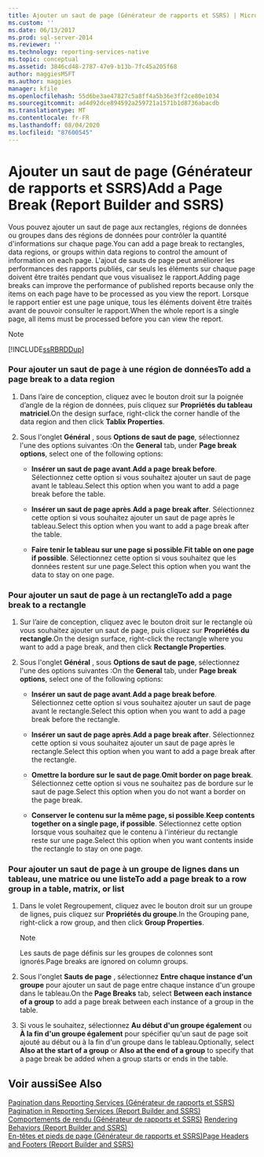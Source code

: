 ```yaml
---
title: Ajouter un saut de page (Générateur de rapports et SSRS) | Microsoft Docs
ms.custom: ''
ms.date: 06/13/2017
ms.prod: sql-server-2014
ms.reviewer: ''
ms.technology: reporting-services-native
ms.topic: conceptual
ms.assetid: 3846cd48-2787-47e9-b13b-7fc45a205f68
author: maggiesMSFT
ms.author: maggies
manager: kfile
ms.openlocfilehash: 55d6be3ae47827c5a8ff4a5b36e3ff2ce80e1034
ms.sourcegitcommit: ad4d92dce894592a259721a1571b1d8736abacdb
ms.translationtype: MT
ms.contentlocale: fr-FR
ms.lasthandoff: 08/04/2020
ms.locfileid: "87600545"
---
```

# <a name="add-a-page-break-report-builder-and-ssrs"></a><span data-ttu-id="07a59-102">Ajouter un saut de page (Générateur de rapports et SSRS)</span><span class="sxs-lookup"><span data-stu-id="07a59-102">Add a Page Break (Report Builder and SSRS)</span></span>
  <span data-ttu-id="07a59-103">Vous pouvez ajouter un saut de page aux rectangles, régions de données ou groupes dans des régions de données pour contrôler la quantité d'informations sur chaque page.</span><span class="sxs-lookup"><span data-stu-id="07a59-103">You can add a page break to rectangles, data regions, or groups within data regions to control the amount of information on each page.</span></span> <span data-ttu-id="07a59-104">L'ajout de sauts de page peut améliorer les performances des rapports publiés, car seuls les éléments sur chaque page doivent être traités pendant que vous visualisez le rapport.</span><span class="sxs-lookup"><span data-stu-id="07a59-104">Adding page breaks can improve the performance of published reports because only the items on each page have to be processed as you view the report.</span></span> <span data-ttu-id="07a59-105">Lorsque le rapport entier est une page unique, tous les éléments doivent être traités avant de pouvoir consulter le rapport.</span><span class="sxs-lookup"><span data-stu-id="07a59-105">When the whole report is a single page, all items must be processed before you can view the report.</span></span>  
  
> [!NOTE]  
>  [!INCLUDE[ssRBRDDup](../../includes/ssrbrddup-md.md)]  
  
### <a name="to-add-a-page-break-to-a-data-region"></a><span data-ttu-id="07a59-106">Pour ajouter un saut de page à une région de données</span><span class="sxs-lookup"><span data-stu-id="07a59-106">To add a page break to a data region</span></span>  
  
1.  <span data-ttu-id="07a59-107">Dans l’aire de conception, cliquez avec le bouton droit sur la poignée d’angle de la région de données, puis cliquez sur **Propriétés du tableau matriciel**.</span><span class="sxs-lookup"><span data-stu-id="07a59-107">On the design surface, right-click the corner handle of the data region and then click **Tablix Properties**.</span></span>  
  
2.  <span data-ttu-id="07a59-108">Sous l'onglet **Général** , sous **Options de saut de page**, sélectionnez l'une des options suivantes :</span><span class="sxs-lookup"><span data-stu-id="07a59-108">On the **General** tab, under **Page break options**, select one of the following options:</span></span>  
  
    -   <span data-ttu-id="07a59-109">**Insérer un saut de page avant**.</span><span class="sxs-lookup"><span data-stu-id="07a59-109">**Add a page break before**.</span></span> <span data-ttu-id="07a59-110">Sélectionnez cette option si vous souhaitez ajouter un saut de page avant le tableau.</span><span class="sxs-lookup"><span data-stu-id="07a59-110">Select this option when you want to add a page break before the table.</span></span>  
  
    -   <span data-ttu-id="07a59-111">**Insérer un saut de page après**.</span><span class="sxs-lookup"><span data-stu-id="07a59-111">**Add a page break after**.</span></span> <span data-ttu-id="07a59-112">Sélectionnez cette option si vous souhaitez ajouter un saut de page après le tableau.</span><span class="sxs-lookup"><span data-stu-id="07a59-112">Select this option when you want to add a page break after the table.</span></span>  
  
    -   <span data-ttu-id="07a59-113">**Faire tenir le tableau sur une page si possible**.</span><span class="sxs-lookup"><span data-stu-id="07a59-113">**Fit table on one page if possible**.</span></span> <span data-ttu-id="07a59-114">Sélectionnez cette option si vous souhaitez que les données restent sur une page.</span><span class="sxs-lookup"><span data-stu-id="07a59-114">Select this option when you want the data to stay on one page.</span></span>  
  
### <a name="to-add-a-page-break-to-a-rectangle"></a><span data-ttu-id="07a59-115">Pour ajouter un saut de page à un rectangle</span><span class="sxs-lookup"><span data-stu-id="07a59-115">To add a page break to a rectangle</span></span>  
  
1.  <span data-ttu-id="07a59-116">Sur l’aire de conception, cliquez avec le bouton droit sur le rectangle où vous souhaitez ajouter un saut de page, puis cliquez sur **Propriétés du rectangle**.</span><span class="sxs-lookup"><span data-stu-id="07a59-116">On the design surface, right-click the rectangle where you want to add a page break, and then click **Rectangle Properties**.</span></span>  
  
2.  <span data-ttu-id="07a59-117">Sous l'onglet **Général** , sous **Options de saut de page**, sélectionnez l'une des options suivantes :</span><span class="sxs-lookup"><span data-stu-id="07a59-117">On the **General** tab, under **Page break options**, select one of the following options:</span></span>  
  
    -   <span data-ttu-id="07a59-118">**Insérer un saut de page avant**.</span><span class="sxs-lookup"><span data-stu-id="07a59-118">**Add a page break before**.</span></span> <span data-ttu-id="07a59-119">Sélectionnez cette option si vous souhaitez ajouter un saut de page avant le rectangle.</span><span class="sxs-lookup"><span data-stu-id="07a59-119">Select this option when you want to add a page break before the rectangle.</span></span>  
  
    -   <span data-ttu-id="07a59-120">**Insérer un saut de page après**.</span><span class="sxs-lookup"><span data-stu-id="07a59-120">**Add a page break after**.</span></span> <span data-ttu-id="07a59-121">Sélectionnez cette option si vous souhaitez ajouter un saut de page après le rectangle.</span><span class="sxs-lookup"><span data-stu-id="07a59-121">Select this option when you want to add a page break after the rectangle.</span></span>  
  
    -   <span data-ttu-id="07a59-122">**Omettre la bordure sur le saut de page**.</span><span class="sxs-lookup"><span data-stu-id="07a59-122">**Omit border on page break**.</span></span> <span data-ttu-id="07a59-123">Sélectionnez cette option si vous ne souhaitez pas de bordure sur le saut de page.</span><span class="sxs-lookup"><span data-stu-id="07a59-123">Select this option when you do not want a border on the page break.</span></span>  
  
    -   <span data-ttu-id="07a59-124">**Conserver le contenu sur la même page, si possible**.</span><span class="sxs-lookup"><span data-stu-id="07a59-124">**Keep contents together on a single page, if possible**.</span></span> <span data-ttu-id="07a59-125">Sélectionnez cette option lorsque vous souhaitez que le contenu à l'intérieur du rectangle reste sur une page.</span><span class="sxs-lookup"><span data-stu-id="07a59-125">Select this option when you want contents inside the rectangle to stay on one page.</span></span>  
  
### <a name="to-add-a-page-break-to-a-row-group-in-a-table-matrix-or-list"></a><span data-ttu-id="07a59-126">Pour ajouter un saut de page à un groupe de lignes dans un tableau, une matrice ou une liste</span><span class="sxs-lookup"><span data-stu-id="07a59-126">To add a page break to a row group in a table, matrix, or list</span></span>  
  
1.  <span data-ttu-id="07a59-127">Dans le volet Regroupement, cliquez avec le bouton droit sur un groupe de lignes, puis cliquez sur **Propriétés du groupe**.</span><span class="sxs-lookup"><span data-stu-id="07a59-127">In the Grouping pane, right-click a row group, and then click **Group Properties**.</span></span>  
  
    > [!NOTE]  
    >  <span data-ttu-id="07a59-128">Les sauts de page définis sur les groupes de colonnes sont ignorés.</span><span class="sxs-lookup"><span data-stu-id="07a59-128">Page breaks are ignored on column groups.</span></span>  
  
2.  <span data-ttu-id="07a59-129">Sous l'onglet **Sauts de page** , sélectionnez **Entre chaque instance d'un groupe** pour ajouter un saut de page entre chaque instance d'un groupe dans le tableau.</span><span class="sxs-lookup"><span data-stu-id="07a59-129">On the **Page Breaks** tab, select **Between each instance of a group** to add a page break between each instance of a group in the table.</span></span>  
  
3.  <span data-ttu-id="07a59-130">Si vous le souhaitez, sélectionnez **Au début d'un groupe également** ou **À la fin d'un groupe également** pour spécifier qu'un saut de page soit ajouté au début ou à la fin d'un groupe dans le tableau.</span><span class="sxs-lookup"><span data-stu-id="07a59-130">Optionally, select **Also at the start of a group** or **Also at the end of a group** to specify that a page break be added when a group starts or ends in the table.</span></span>  
  
## <a name="see-also"></a><span data-ttu-id="07a59-131">Voir aussi</span><span class="sxs-lookup"><span data-stu-id="07a59-131">See Also</span></span>  
 <span data-ttu-id="07a59-132">[Pagination dans Reporting Services &#40;Générateur de rapports et SSRS&#41;](pagination-in-reporting-services-report-builder-and-ssrs.md) </span><span class="sxs-lookup"><span data-stu-id="07a59-132">[Pagination in Reporting Services &#40;Report Builder  and SSRS&#41;](pagination-in-reporting-services-report-builder-and-ssrs.md) </span></span>  
 <span data-ttu-id="07a59-133">[Comportements de rendu &#40;Générateur de rapports et SSRS&#41;](rendering-behaviors-report-builder-and-ssrs.md) </span><span class="sxs-lookup"><span data-stu-id="07a59-133">[Rendering Behaviors &#40;Report Builder  and SSRS&#41;](rendering-behaviors-report-builder-and-ssrs.md) </span></span>  
 [<span data-ttu-id="07a59-134">En-têtes et pieds de page &#40;Générateur de rapports et SSRS&#41;</span><span class="sxs-lookup"><span data-stu-id="07a59-134">Page Headers and Footers &#40;Report Builder and SSRS&#41;</span></span>](page-headers-and-footers-report-builder-and-ssrs.md)  
  
  
